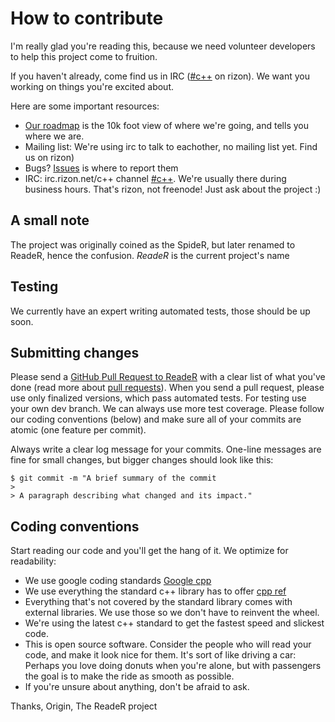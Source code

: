 # How to contribute

I'm really glad you're reading this, because we need volunteer developers to help this project come to fruition.

If you haven't already, come find us in IRC ([#c++](irc://irc.rizon.net/c++) on rizon). We want you working on things you're excited about.

Here are some important resources:

  * [Our roadmap](https://github.com/OriginLive/SpideR/issues/1) is the 10k foot view of where we're going, and tells you where we are.
  * Mailing list: We're using irc to talk to eachother, no mailing list yet. Find us on rizon)
  * Bugs? [Issues](https://github.com/OriginLive/SpideR/issues) is where to report them
  * IRC: irc.rizon.net/c++ channel [#c++](irc://irc.rizon.net/c++). We're usually there during business hours. That's rizon, not freenode! Just ask about the project :)
  
## A small note
The project was originally coined as the SpideR, but later renamed to ReadeR, hence the confusion.
*ReadeR* is the current project's name

## Testing

We currently have an expert writing automated tests, those should be up soon.

## Submitting changes

Please send a [GitHub Pull Request to ReadeR](https://github.com/OriginLive/SpideR/pull/new/master) with a clear list of what you've done (read more about [pull requests](http://help.github.com/pull-requests/)). When you send a pull request, please use only finalized versions, which pass automated tests. For testing use your own dev branch. We can always use more test coverage. Please follow our coding conventions (below) and make sure all of your commits are atomic (one feature per commit).

Always write a clear log message for your commits. One-line messages are fine for small changes, but bigger changes should look like this:

    $ git commit -m "A brief summary of the commit
    > 
    > A paragraph describing what changed and its impact."

## Coding conventions

Start reading our code and you'll get the hang of it. We optimize for readability:

  * We use google coding standards [Google cpp](https://google.github.io/styleguide/cppguide.html)
  * We use everything the standard c++ library has to offer [cpp ref](http://en.cppreference.com/w/)
  * Everything that's not covered by the standard library comes with external libraries. We use those so we don't have to reinvent the wheel.
  * We're using the latest c++ standard to get the fastest speed and slickest code.
  * This is open source software. Consider the people who will read your code, and make it look nice for them. It's sort of like driving a car: Perhaps you love doing donuts when you're alone, but with passengers the goal is to make the ride as smooth as possible.
  * If you're unsure about anything, don't be afraid to ask.

Thanks,
Origin, The ReadeR project
